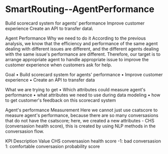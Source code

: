 # SmartRouting--AgentPerformance
Build scorecard system for agents' performance Improve customer experience Create an API to transfer data\


Agent Performance
Why we need to do it
According to the previous analysis, we know that the efficiency and performance of the same agent dealing with different issues are different, and the different agents dealing with the same issue's performance are different. Therefore, our target is to arrange appropriate agent to handle appropriate issue to improve the customer experience when customers ask for help.

Goal
•	Build scorecard system for agents' performance
•	Improve customer experience
•	Create an API to transfer data 

What we are trying to get
•	Which attributes could measure agent's performance
•	what attributes we need to use during data modeling
•	how to get customer's feedback on this scorecard system

Agent's performance Measurement
Here we cannot just use csatscore to measure agent's performance, because there are so many conversasions that do not have the csatscore; here, we created a new attributes - CHS (conversasion health score), this is created by using NLP methods in the conversasion flow.

KPI	Description	Value
CHS	conversasion health score	-1: bad conversasion
  1: comfortable conversasion
probability score

